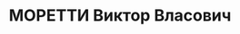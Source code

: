 ---
title: МОРЕТТИ Виктор Власович
description: "Род. в 1902, итальянец. Род занятий: до ареста нач. пассажирного цеха\
  \ ПВРЗ Тбилиси. \n  Осужден Тройкой при НКВД ГССР 04.12.1937. Мера наказания: Расстрел\
  \ с конфискацией личного имущества"
---
